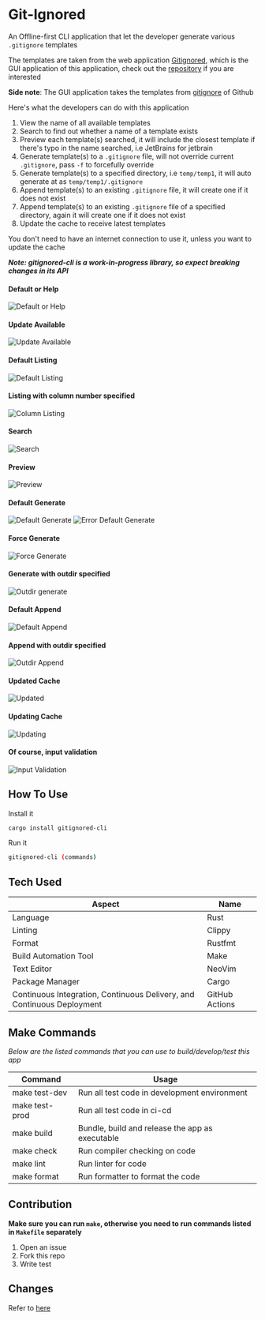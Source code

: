 # **Git-Ignored**

An Offline-first CLI application that let the developer generate various `.gitignore` templates

The templates are taken from the web application [Gitignored](https://gitignored.vercel.app), which is the GUI application of this application, check out the [repository](https://github.com/GervinFung/gitignored) if you are interested

**Side note**:
The GUI application takes the templates from [gitignore](https://github.com/github/gitignore) of Github

Here's what the developers can do with this application

1. View the name of all available templates
2. Search to find out whether a name of a template exists
3. Preview each template(s) searched, it will include the closest template if there's typo in the name searched, i.e JetBrains for jetbrain
4. Generate template(s) to a `.gitignore` file, will not override current `.gitignore`, pass `-f` to forcefully override
5. Generate template(s) to a specified directory, i.e `temp/temp1`, it will auto generate at as `temp/temp1/.gitignore`
6. Append template(s) to an existing `.gitignore` file, it will create one if it does not exist
7. Append template(s) to an existing `.gitignore` file of a specified directory, again it will create one if it does not exist
8. Update the cache to receive latest templates

You don't need to have an internet connection to use it, unless you want to update the cache

**_Note: gitignored-cli is a work-in-progress library, so expect breaking changes in its API_**

#### Default or Help

![Default or Help](https://github.com/GervinFung/gitignored/blob/main/apps/cli/docs/default-or-help.png)

#### Update Available

![Update Available](https://github.com/GervinFung/gitignored/blob/main/apps/cli/main/docs/update-available.png)

#### Default Listing

![Default Listing](https://github.com/GervinFung/gitignored/blob/main/apps/cli/docs/list-default.png)

#### Listing with column number specified

![Column Listing](https://github.com/GervinFung/gitignored/blob/main/apps/cli/docs/list-column.png)

#### Search

![Search](https://github.com/GervinFung/gitignored/blob/main/apps/cli/docs/search.png)

#### Preview

![Preview](https://github.com/GervinFung/gitignored/blob/main/apps/cli/docs/preview.png)

#### Default Generate

![Default Generate](https://github.com/GervinFung/gitignored/blob/main/apps/cli/docs/generate.png)
![Error Default Generate](https://github.com/GervinFung/gitignored/blob/main/apps/cli/docs/error-generate.png)

#### Force Generate

![Force Generate](https://github.com/GervinFung/gitignored/blob/main/apps/cli/docs/force-generate.png)

#### Generate with outdir specified

![Outdir generate](https://github.com/GervinFung/gitignored/blob/main/apps/cli/docs/generate-outdir.png)

#### Default Append

![Default Append](https://github.com/GervinFung/gitignored/blob/main/apps/cli/docs/append.png)

#### Append with outdir specified

![Outdir Append](https://github.com/GervinFung/gitignored/blob/main/apps/cli/docs/append-outdir.png)

#### Updated Cache

![Updated](https://github.com/GervinFung/gitignored/blob/main/apps/cli/docs/updated.png)

#### Updating Cache

![Updating](https://github.com/GervinFung/gitignored/blob/main/apps/cli/docs/updating.png)

#### Of course, input validation

![Input Validation](https://github.com/GervinFung/gitignored/blob/main/apps/cli/docs/input-validation.png)

## How To Use

Install it

```sh
cargo install gitignored-cli
```

Run it

```sh
gitignored-cli (commands)
```

## Tech Used

| Aspect                                                                 | Name           |
| ---------------------------------------------------------------------- | -------------- |
| Language                                                               | Rust           |
| Linting                                                                | Clippy         |
| Format                                                                 | Rustfmt        |
| Build Automation Tool                                                  | Make           |
| Text Editor                                                            | NeoVim         |
| Package Manager                                                        | Cargo          |
| Continuous Integration, Continuous Delivery, and Continuous Deployment | GitHub Actions |

## Make Commands

_*Below are the listed commands that you can use to build/develop/test this app*_

| Command        | Usage                                           |
| -------------- | ----------------------------------------------- |
| make test-dev  | Run all test code in development environment    |
| make test-prod | Run all test code in ci-cd                      |
| make build     | Bundle, build and release the app as executable |
| make check     | Run compiler checking on code                   |
| make lint      | Run linter for code                             |
| make format    | Run formatter to format the code                |

## Contribution

**Make sure you can run `make`, otherwise you need to run commands listed in `Makefile` separately**

1. Open an issue
2. Fork this repo
3. Write test

## Changes

Refer to [here](https://github.com/GervinFung/gitignored/blob/update-docs/apps/cli/CHANGELOG.md)
